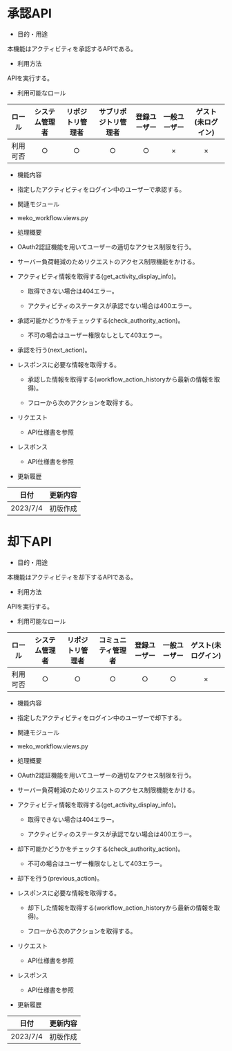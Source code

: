 # 承認API

-   目的・用途

本機能はアクティビティを承認するAPIである。

-   利用方法

APIを実行する。

-   利用可能なロール

| ロール             | システム管理者 | リポジトリ管理者 | サブリポジトリ管理者 | 登録ユーザー | 一般ユーザー | ゲスト(未ログイン) |
|:------------------:|:-------------:|:---------------:|:-------------------:|:-----------:|:-----------:|:----------------:|
| 利用可否           | ○             | ○               | ○                  | ○           | ×           | ×                |

-   機能内容

-   指定したアクティビティをログイン中のユーザーで承認する。

-   関連モジュール

-   weko_workflow.views.py

-   処理概要

-   OAuth2認証機能を用いてユーザーの適切なアクセス制限を行う。

-   サーバー負荷軽減のためリクエストのアクセス制限機能をかける。

-   アクティビティ情報を取得する(get_activity_display_info)。

    -   取得できない場合は404エラー。

    -   アクティビティのステータスが承認でない場合は400エラー。

-   承認可能かどうかをチェックする(check_authority_action)。

    -   不可の場合はユーザー権限なしとして403エラー。

-   承認を行う(next_action)。

-   レスポンスに必要な情報を取得する。

    -   承認した情報を取得する(workflow_action_historyから最新の情報を取得)。

    -   フローから次のアクションを取得する。

-   リクエスト

    -   API仕様書を参照

-   レスポンス

    -   API仕様書を参照

-   更新履歴

| 日付      | 更新内容 |
|----------|----------|
|2023/7/4  |初版作成   |

# 却下API

-   目的・用途

本機能はアクティビティを却下するAPIである。

-   利用方法

APIを実行する。

-   利用可能なロール

| ロール             | システム管理者 | リポジトリ管理者 | コミュニティ管理者 | 登録ユーザー | 一般ユーザー | ゲスト(未ログイン) |
|:------------------:|:-------------:|:---------------:|:------------------:|:-----------:|:-----------:|:----------------:|
| 利用可否           | ○             | ○               | ○                  | ○           | ○           | ×                |

-   機能内容


-   指定したアクティビティをログイン中のユーザーで却下する。


-   関連モジュール


-   weko_workflow.views.py


-   処理概要


-   OAuth2認証機能を用いてユーザーの適切なアクセス制限を行う。

-   サーバー負荷軽減のためリクエストのアクセス制限機能をかける。

-   アクティビティ情報を取得する(get_activity_display_info)。

    -   取得できない場合は404エラー。

    -   アクティビティのステータスが承認でない場合は400エラー。

-   却下可能かどうかをチェックする(check_authority_action)。

    -   不可の場合はユーザー権限なしとして403エラー。

-   却下を行う(previous_action)。

-   レスポンスに必要な情報を取得する。

    -   却下した情報を取得する(workflow_action_historyから最新の情報を取得)。

    -   フローから次のアクションを取得する。

-   リクエスト

    -   API仕様書を参照

-   レスポンス

    -   API仕様書を参照


-   更新履歴

| 日付      | 更新内容 |
|----------|----------|
|2023/7/4  |初版作成   |
